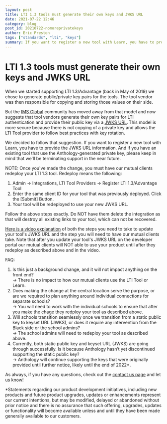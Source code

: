 ```yaml
---
layout: post
title: LTI 1.3 tools must generate their own keys and JWKS URL
date: 2021-07-22 12:46
category: blog
post_id: 20210722-nomoreprivatekeys
author: Eric Preston
tags: ["standards", "lti", "keys"]
summary: If you want to register a new tool with Learn, you have to provide the JWKS URL information
---
```


# LTI 1.3 tools must generate their own keys and JWKS URL

When we started supporting LTI 1.3/Advantage (back in May of 2019) we chose to generate public/private key pairs for the tools. The tool vendor was then responsible for copying and storing those values on their side.

But the [IMS Global](https://imsglobal.org) community has moved away from that model and now suggests that tool vendors generate their own key pairs for LTI authentication and provide their public key via a [JWKS URL](https://datatracker.ietf.org/doc/html/rfc7517). This model is more secure because there is not copying of a private key and allows the LTI Tool provider to follow best practices with key rotation.

We decided to follow that suggestion. If you want to register a new tool with Learn, you have to provide the JWKS URL information. And if you have an existing tool that use the Anthology-generated private key, please keep in mind that we'll be terminating support in the near future.

NOTE: Once you've made the change, you must have our mutual clients redeploy your LTI 1.3 tool. Redeploy means the following: 
1. Admin -> Integrations, LTI Tool Providers -> Register LTI 1.3/Advantage Tool
2. Enter the same client ID for your tool that was previously deployed. Click the [Submit] Button.
3. Your tool will be redeployed to use your new JWKS URL.  

Follow the above steps exactly. Do NOT have them delete the integration as that will destroy all existing links to your tool, which can not be recovered.

[Here is a video explanation](https://youtu.be/M_d8-G-hGlI) of both the steps you need to take to update your tool's JWKS URL and the step you will need to have our mutual clients take. Note that after you update your tool's JWKS URL on the developer portal our mutual clients will NOT able to use your product until after they redeploy as described above and in the video.

FAQ:

1. Is this just a background change, and it will not impact anything on the front end?  
-> There is no impact to how our mutual clients use the LTI Tool or Learn.
2. Does making the change at the central location serve the purpose, or are we required to plan anything around individual connections for separate schools?  
-> You will need to work with the individual schools to ensure that after you make the chage they redploy your tool as described above.
3. Will schools transition seamlessly once we transition from a static public key to keyset URL (JWKS), or does it require any intervention from the Black side or the school admins?  
-> The school admins will need to redeploy your tool as described above.
4. Currently, both static public key and keyset URL (JWKS) are going through successfully. Is it because Anthology hasn’t yet discontinued supporting the static public key?  
-> Anthology will continue supporting the keys that were originally provided until further notice, likely until the end of 2022*.

As always, if you have any questions, check out the [contact us page](https://docs.anthology.com/docs/Community/community-contact_us) and let us know!

*Statements regarding our product development initiatives, including new products and future product upgrades, updates or enhancements represent our current intentions, but may be modified, delayed or abandoned without prior notice and there is no assurance that such offering, upgrades, updates or functionality will become available unless and until they have been made generally available to our customers.
